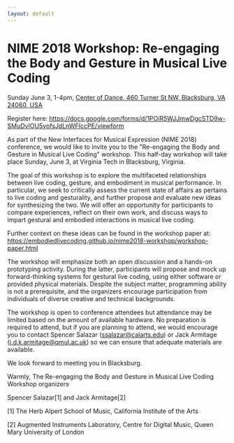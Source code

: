 ```yaml
---
layout: default
---
```


# NIME 2018 Workshop: Re-engaging the Body and Gesture in Musical Live Coding

Sunday June 3, 1-4pm, [Center of Dance, 460 Turner St NW, Blacksburg, VA 24060, USA](https://maps.google.com/maps?f=q&hl=en&q=37.2334739,-80.4226548&z=13&layer=t&iframe=yes&w=100%&sidebar=yes&bg=no)

Register here: <https://docs.google.com/forms/d/1POiR5WJJmwDgcSTD9w-SMuDvIOU5yofsJdLnWFIccPE/viewform>

As part of the New Interfaces for Musical Expression (NIME 2018) conference, we would like to invite you to the "Re-engaging the Body and Gesture in Musical Live Coding" workshop. This half-day workshop will take place Sunday, June 3, at Virginia Tech in Blacksburg, Virginia. 

The goal of this workshop is to explore the multifaceted relationships between live coding, gesture, and embodiment in musical performance. In particular, we seek to critically assess the current state of affairs as pertains to live coding and gesturality, and further propose and evaluate new ideas for synthesizing the two. We will offer an opportunity for participants to compare experiences, reflect on their own work, and discuss ways to impart gestural and embodied interactions in musical live coding.

Further context on these ideas can be found in the workshop paper at:
<https://embodiedlivecoding.github.io/nime2018-workshop/workshop-paper.html>

The workshop will emphasize both an open discussion and a hands-on prototyping activity. During the latter, participants will propose and mock up forward-thinking systems for gestural live coding, using either software or provided physical materials. Despite the subject matter, programming ability is not a prerequisite, and the organizers encourage participation from individuals of diverse creative and technical backgrounds. 

The workshop is open to conference attendees but attendance may be limited based on the amount of available hardware. No preparation is required to attend, but if you are planning to attend, we would encourage you to contact Spencer Salazar (<ssalazar@calarts.edu>) or Jack Armitage (<j.d.k.armitage@qmul.ac.uk>) so we can ensure that adequate materials are available.

We look forward to meeting you in Blacksburg.

Warmly,
The Re-engaging the Body and Gesture in Musical Live Coding Workshop organizers

Spencer Salazar[1] and Jack Armitage[2]

[1] The Herb Alpert School of Music, California Institute of the Arts

[2] Augmented Instruments Laboratory, Centre for Digital Music, Queen Mary University of London